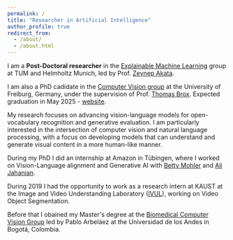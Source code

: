 ```yaml
---
permalink: /
title: "Researcher in Artificial Intelligence"
author_profile: true
redirect_from: 
  - /about/
  - /about.html
---
```

I am a **Post-Doctoral researcher** in the [Explainable Machine Learning](https://www.eml-munich.de/) group at TUM and Helmholtz Munich, led by Prof. [Zeynep Akata](https://www.eml-munich.de/people/zeynep-akata). 

I am also a PhD cadidate in the [Computer Vision group](https://lmb.informatik.uni-freiburg.de/) at the University of Freiburg, Germany, under the supervision of Prof. [Thomas Brox](https://lmb.informatik.uni-freiburg.de/people/brox/). Expected graduation in May 2025 - [website](https://lmb.informatik.uni-freiburg.de/people/bravoma/).

My research focuses on advancing vision-language models for open-vocabulary recognition and generative evaluation. I am particularly interested in the intersection of computer vision and natural language processing, with a focus on developing models that can understand and generate visual content in a more human-like manner. 

During my PhD I did an internship at Amazon in Tübingen, where I worked on Vision-Language alignment and Generative AI with [Betty Mohler](https://scholar.google.com/citations?user=fjAWIaAAAAAJ&hl=en) and [Ali Jahanian](https://scholar.google.com/citations?user=nMpyjcwAAAAJ&hl=en). 

During 2019 I had the opportunity to work as a research intern at KAUST at the Image and Video Understanding Laboratory ([IVUL](https://ivul.kaust.edu.sa/)), working on Video Object Segmentation.

Before that I obained my Master's degree at the [Biomedical Computer Vision Group](https://biomedicalcomputervision.uniandes.edu.co) led by Pablo Arbeláez at the Universidad de los Andes in Bogotá, Colombia. 
